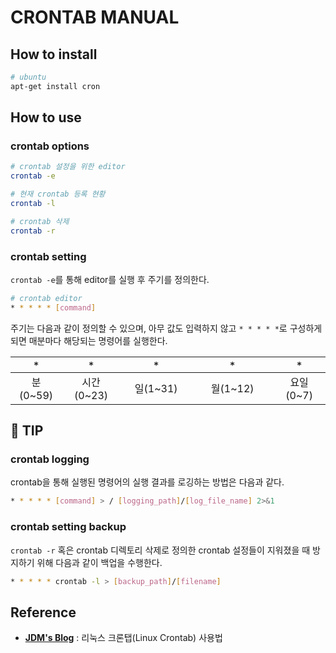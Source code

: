 # CRONTAB MANUAL

## How to install

```sh
# ubuntu
apt-get install cron
```

## How to use

### crontab options

```sh
# crontab 설정을 위한 editor
crontab -e

# 현재 crontab 등록 현황
crontab -l

# crontab 삭제
crontab -r
```

### crontab setting

`crontab -e`를 통해 editor를 실행 후 주기를 정의한다.

```sh
# crontab editor
* * * * * [command]
```

주기는 다음과 같이 정의할 수 있으며, 아무 값도 입력하지 않고 `* * * * *`로 구성하게 되면 매분마다 해당되는 명령어를 실행한다.

|   `*`    |    `*`     |     `*`      |      `*`       |    `*`    |
| :------: | :--------: | :----------: | :------------: | :-------: |
| 분(0~59) | 시간(0~23) | 일(1~31)　　 | 월(1~12)　　　 | 요일(0~7) |

## 🍯 TIP

### crontab logging

crontab을 통해 실행된 명령어의 실행 결과를 로깅하는 방법은 다음과 같다.

```sh
* * * * * [command] > / [logging_path]/[log_file_name] 2>&1
```

### crontab setting backup

`crontab -r` 혹은 crontab 디렉토리 삭제로 정의한 crontab 설정들이 지워졌을 때 방지하기 위해 다음과 같이 백업을 수행한다.

```sh
* * * * * crontab -l > [backup_path]/[filename]
```

## Reference

- [**JDM's Blog**](https://jdm.kr/blog/2) : 리눅스 크론탭(Linux Crontab) 사용법
